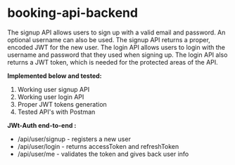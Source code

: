 # booking-api-backend

The signup API allows users to sign up with a valid email and password. An optional username can also be used. The signup API returns a proper, encoded JWT for the new user. The login API allows users to login with the username and password that they used when signing up. The login API also returns a JWT token, which is needed for the protected areas of the API.

**Implemented below and tested:**
1. Working user signup API 
2. Working user login API 
3. Proper JWT tokens generation 
4. Tested API's with Postman 

**JWt-Auth end-to-end :**
* /api/user/signup - registers a new user
* /api/user/login - returns accessToken and refreshToken
* /api/user/me - validates the token and gives back user info



